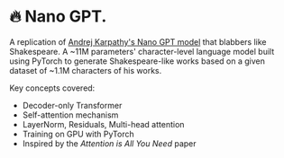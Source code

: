 # 🔥 Nano GPT.

A replication of [Andrej Karpathy's Nano GPT model](https://github.com/karpathy/nanoGPT) that blabbers like Shakespeare.
A ~11M parameters' character-level language model built using PyTorch to generate Shakespeare-like works based on a given dataset of ~1.1M characters of his works.

Key concepts covered:
* Decoder-only Transformer
* Self-attention mechanism
* LayerNorm, Residuals, Multi-head attention
* Training on GPU with PyTorch
* Inspired by the _Attention is All You Need_ paper
